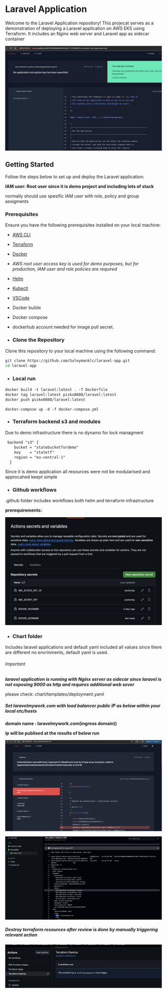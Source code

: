 # Laravel Application

Welcome to the Laravel Application repository! This projecat serves as a demonstration of deploying a Laravel application on AWS EKS using Terraform. It includes an Nginx web server and Laravel app as sidecar container

![1717770954044](image/readme/1717770954044.png)

## Getting Started

Follow the steps below to set up and deploy the Laravel application:

**IAM user: Root user since it is demo project and including lots of stack**

normally should use spesific IAM user with role, policy and group assigments

### Prerequisites

Ensure you have the following prerequisites installed on your local machine:

* [AWS CLI](https://aws.amazon.com/cli/)
* [Terraform](https://www.terraform.io/downloads.html)
* [Docker](https://www.docker.com/products/docker-desktop)
* *AWS root user access key is used for demo purposes, but for production, IAM user and role policies are required*
* [Helm]()
* [Kubectl]()
* [VSCode](https://code.visualstudio.com/)
* Docker buildx
* Docker compose
* dockerhub account needed for image pull secret.

* ### Clone the Repository

Clone this repository to your local machine using the following command:

```bash
git clone https://github.com/Suleymanklc/laravel-app.git
cd laravel-app
```

* ### Local run

```
docker build -t laravel:latest . -f Dockerfile
docker tag laravel:latest pisko0808/laravel:latest
docker push pisko0808/laravel:latest
```

``docker-compose up -d -f docker-compose.yml``

* ### Terraform backend s3 and modules

Due to demo infrastructure there is no dynamo for lock managment

```
 backend "s3" {
    bucket = "statebucketfordemo"
    key    = "statetf"
    region = "eu-central-1"
  }
```

Since it is demo application all resources were not be modularised and approcahed keept simple

* ### Github workflows

.github folder includes workflows both helm and terraform infrastructure

**prerequirements:**

![1717770394426](image/readme/1717770394426.png)

* ### Chart folder

Includes laravel applications and default yaml included all values since there are different no envrinments, default yaml is used.

###### Important

***laravel application is running with Nginx server as sidecar since laravel is not exposing 9000 as http and requires additional web sever***

please check: chart/templates/deployment.yaml

##### Set laravelmywork.com with load balancer public IP as below within your local etc/hosts

**domain name : laravelmywork.com(ingress domain))**

**ip will be publised at the results of below run**

![1717968059081](image/readme/1717968059081.png)

![1717966350379](image/readme/1717966350379.png)

##### Destroy terraform resources after review is done by manually triggering relevant action

![1717966128622](image/readme/1717966128622.png)
